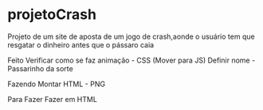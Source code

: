 # projetoCrash
Projeto de um site de aposta de um jogo de crash,aonde o usuário tem que resgatar o dinheiro antes que o pássaro caia

Feito
Verificar como se faz animação - CSS (Mover para JS)
Definir nome -  Passarinho da sorte

Fazendo
Montar HTML - PNG

Para Fazer
Fazer em HTML
